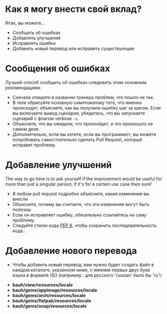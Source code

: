 # Как я могу внести свой вклад?
Итак, вы можете...
* Сообщать об ошибках
* Добавлять улучшения
* Исправлять ошибки
* Добавить новый перевод или исправить существующие

# Сообщения об ошибках
Лучший способ сообщить об ошибках-следовать этим основным рекомендациям:

* Сначала опишите в названии трекера проблем, что пошло не так.
* В теле обрисуйте основную симптоматику того, что именно происходит, объясните, как вы получили ошибку шаг за шагом. Если вы включаете вывод сценария, убедитесь, что вы запускаете сценарий с флагом verbose `-v`.
* Объясните, что вы ожидали, что произойдет, и что произошло на самом деле.
* Дополнительно, если вы хотите, если вы программист, вы можете попробовать самостоятельно сделать Pull Request, который исправит проблему.

# Добавление улучшений
The way to go here is to ask yourself if the improvement would be useful for more than just a singular person, if it's for a certain use case then sure!

* В любом pull request подробно объясните, какие изменения вы внесли
* Объясните, почему вы считаете, что эти изменения могут быть полезны
* Если он исправляет ошибку, обязательно ссылайтесь на саму проблему.
* Следуйте стилю кода [PEP 8](https://www.python.org/dev/peps/pep-0008/), чтобы сохранить последовательность кода..

# Добавление нового перевода
* Чтобы добавить новый перевод, вам нужно будет создать файл в каждом каталоге, указанном ниже, с именем первых двух букв языка в формате ISO (например : для русского 'russian' было бы 'ru'):
- **bauh/view/resources/locale**
- **bauh/gems/appimage/resources/locale**
- **bauh/gems/arch/resources/locale**
- **bauh/gems/flatpak/resources/locale**
- **bauh/gems/snap/resources/locale**
